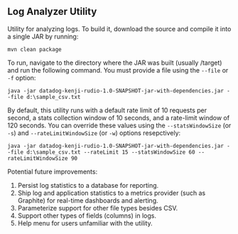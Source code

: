 ## Log Analyzer Utility

Utility for analyzing logs. To build it, download the source and compile it into a single JAR by running: 
```
mvn clean package
```

To run, navigate to the directory where the JAR was built (usually /target) and run the following command. You must provide a file using the `--file` or `-f` option:
```
java -jar datadog-kenji-rudio-1.0-SNAPSHOT-jar-with-dependencies.jar --file d:\sample_csv.txt
```

By default, this utility runs with a default rate limit of 10 requests per second, a stats collection window of 10 seconds, and a rate-limit window of 120 seconds. You can override these values using the `--statsWindowSize` (or `-s`) and `--rateLimitWindowSize` (or `-w`) options resepctively: 
```
java -jar datadog-kenji-rudio-1.0-SNAPSHOT-jar-with-dependencies.jar --file d:\sample_csv.txt --rateLimit 15 --statsWindowSize 60 --rateLimitWindowSize 90
```


Potential future improvements:
1. Persist log statistics to a database for reporting.
2. Ship log and application statistics to a metrics provider (such as Graphite) for real-time dashboards and alerting.
3. Parameterize support for other file types besides CSV.
4. Support other types of fields (columns) in logs.
5. Help menu for users unfamiliar with the utility.
